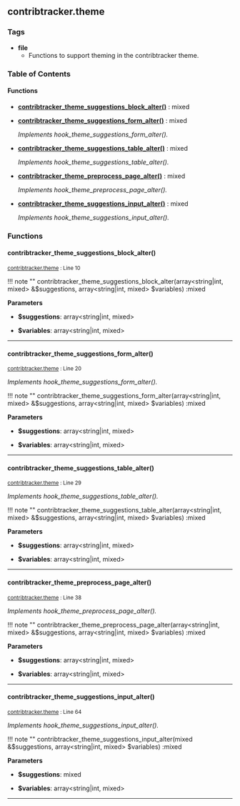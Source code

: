 


## contribtracker.theme






### Tags

- **file**
  - Functions to support theming in the contribtracker theme.






### Table of Contents











#### Functions
- **[contribtracker_theme_suggestions_block_alter()](../namespaces/default.md#contribtracker_theme_suggestions_block_alter)**
           : mixed

- **[contribtracker_theme_suggestions_form_alter()](../namespaces/default.md#contribtracker_theme_suggestions_form_alter)**
           : mixed

  *Implements hook_theme_suggestions_form_alter().*

- **[contribtracker_theme_suggestions_table_alter()](../namespaces/default.md#contribtracker_theme_suggestions_table_alter)**
           : mixed

  *Implements hook_theme_suggestions_table_alter().*

- **[contribtracker_theme_preprocess_page_alter()](../namespaces/default.md#contribtracker_theme_preprocess_page_alter)**
           : mixed

  *Implements hook_theme_preprocess_page_alter().*

- **[contribtracker_theme_suggestions_input_alter()](../namespaces/default.md#contribtracker_theme_suggestions_input_alter)**
           : mixed

  *Implements hook_theme_suggestions_input_alter().*







### Functions

#### contribtracker_theme_suggestions_block_alter()
<small>[contribtracker.theme](../files/web-themes-custom-contribtracker-contribtracker.md) : Line 10
</small>



!!! note ""
    contribtracker_theme_suggestions_block_alter(array&lt;string|int, mixed&gt;  &$suggestions, array&lt;string|int, mixed&gt; $variables) :mixed


**Parameters**

- **$suggestions**: array&lt;string|int, mixed&gt;
    
- **$variables**: array&lt;string|int, mixed&gt;
    





---
#### contribtracker_theme_suggestions_form_alter()
<small>[contribtracker.theme](../files/web-themes-custom-contribtracker-contribtracker.md) : Line 20
</small>

*Implements hook_theme_suggestions_form_alter().*


!!! note ""
    contribtracker_theme_suggestions_form_alter(array&lt;string|int, mixed&gt;  &$suggestions, array&lt;string|int, mixed&gt; $variables) :mixed


**Parameters**

- **$suggestions**: array&lt;string|int, mixed&gt;
    
- **$variables**: array&lt;string|int, mixed&gt;
    





---
#### contribtracker_theme_suggestions_table_alter()
<small>[contribtracker.theme](../files/web-themes-custom-contribtracker-contribtracker.md) : Line 29
</small>

*Implements hook_theme_suggestions_table_alter().*


!!! note ""
    contribtracker_theme_suggestions_table_alter(array&lt;string|int, mixed&gt;  &$suggestions, array&lt;string|int, mixed&gt; $variables) :mixed


**Parameters**

- **$suggestions**: array&lt;string|int, mixed&gt;
    
- **$variables**: array&lt;string|int, mixed&gt;
    





---
#### contribtracker_theme_preprocess_page_alter()
<small>[contribtracker.theme](../files/web-themes-custom-contribtracker-contribtracker.md) : Line 38
</small>

*Implements hook_theme_preprocess_page_alter().*


!!! note ""
    contribtracker_theme_preprocess_page_alter(array&lt;string|int, mixed&gt;  &$suggestions, array&lt;string|int, mixed&gt; $variables) :mixed


**Parameters**

- **$suggestions**: array&lt;string|int, mixed&gt;
    
- **$variables**: array&lt;string|int, mixed&gt;
    





---
#### contribtracker_theme_suggestions_input_alter()
<small>[contribtracker.theme](../files/web-themes-custom-contribtracker-contribtracker.md) : Line 64
</small>

*Implements hook_theme_suggestions_input_alter().*


!!! note ""
    contribtracker_theme_suggestions_input_alter(mixed  &$suggestions, array&lt;string|int, mixed&gt; $variables) :mixed


**Parameters**

- **$suggestions**: mixed
    
- **$variables**: array&lt;string|int, mixed&gt;
    





---

